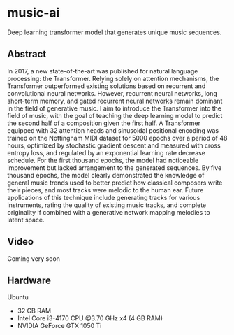 # music-ai
Deep learning transformer model that generates unique music sequences.


## Abstract
In 2017, a new state-of-the-art was published for natural language processing: the Transformer. Relying solely on attention mechanisms, the Transformer outperformed existing solutions based on recurrent and convolutional neural networks. However, recurrent neural networks, long short-term memory, and gated recurrent neural networks remain dominant in the field of generative music. I aim to introduce the Transformer into the field of music, with the goal of teaching the deep learning model to predict the second half of a composition given the first half. A Transformer equipped with 32 attention heads and sinusoidal positional encoding was trained on the Nottingham MIDI dataset for 5000 epochs over a period of 48 hours, optimized by stochastic gradient descent and measured with cross entropy loss, and regulated by an exponential learning rate decrease schedule. For the first thousand epochs, the model had noticeable improvement but lacked arrangement to the generated sequences. By five thousand epochs, the model clearly demonstrated the knowledge of general music trends used to better predict how classical composers write their pieces, and most tracks were melodic to the human ear. Future applications of this technique include generating tracks for various instruments, rating the quality of existing music tracks, and complete originality if combined with a generative network mapping melodies to latent space.

## Video
Coming very soon

## Hardware
Ubuntu
- 32 GB RAM
- Intel Core i3-4170 CPU @3.70 GHz x4 (4 GB RAM)
- NVIDIA GeForce GTX 1050 Ti
